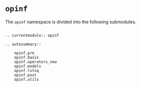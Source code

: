 # `opinf`

The `opinf` namespace is divided into the following submodules.

```{eval-rst}

.. currentmodule:: opinf

.. autosummary::

    opinf.pre
    opinf.basis
    opinf.operators_new
    opinf.models
    opinf.lstsq
    opinf.post
    opinf.utils
```
